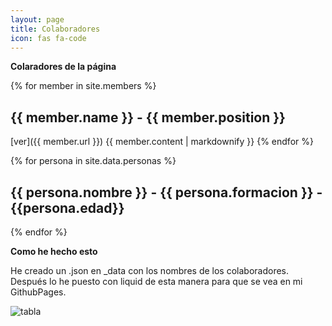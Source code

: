 ```yaml
---
layout: page
title: Colaboradores
icon: fas fa-code	
---
```


**Colaradores de la página** 

{% for member in site.members %}
  ## {{ member.name }} - {{ member.position }}
  [ver]({{ member.url }}) 
  {{ member.content | markdownify }}
{% endfor %}

{% for persona in site.data.personas %}
  ## {{ persona.nombre }} - {{ persona.formacion }} - {{persona.edad}}
{% endfor %}

 **Como he hecho esto** 

 He creado un .json en _data con los nombres de los colaboradores.
 Después lo he puesto con liquid de esta manera para que se vea en mi GithubPages.

![tabla](https://images2.imgbox.com/c6/82/O42Co1qT_o.jpg)